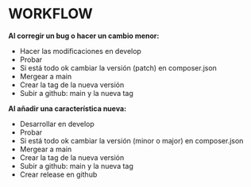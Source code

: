 # WORKFLOW


**Al corregir un bug o hacer un cambio menor:**

 - Hacer las modificaciones en develop
 - Probar
 - Si está todo ok cambiar la versión (patch) en composer.json
 - Mergear a main
 - Crear la tag de la nueva versión
 - Subir a github: main y la nueva tag


**Al añadir una característica nueva:**

 - Desarrollar en develop
 - Probar
 - Si está todo ok cambiar la versión (minor o major) en composer.json
 - Mergear a main
 - Crear la tag de la nueva versión
 - Subir a github: main y la nueva tag
 - Crear release en github

